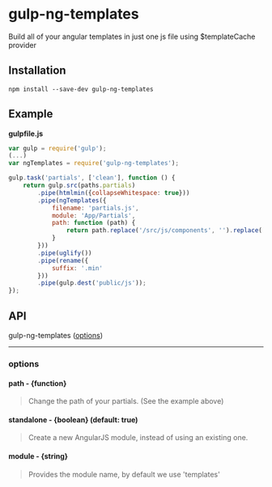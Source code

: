 gulp-ng-templates
=================

Build all of your angular templates in just one js file using $templateCache provider

## Installation
```
npm install --save-dev gulp-ng-templates
```

## Example

**gulpfile.js**

```js
var gulp = require('gulp');
(...)
var ngTemplates = require('gulp-ng-templates');

gulp.task('partials', ['clean'], function () {
	return gulp.src(paths.partials)
		.pipe(htmlmin({collapseWhitespace: true}))
		.pipe(ngTemplates({
			filename: 'partials.js',
			module: 'App/Partials',
			path: function (path) {
				return path.replace('/src/js/components', '').replace('/partials', '');
			}
		}))
		.pipe(uglify())
		.pipe(rename({
			suffix: '.min'
		}))
		.pipe(gulp.dest('public/js'));
});
```

## API

gulp-ng-templates ([options](#options))

----

### options

#### path - {function}

> Change the path of your partials. (See the example above)

#### standalone - {boolean} (default: true)

> Create a new AngularJS module, instead of using an existing one.

#### module - {string}

> Provides the module name, by default we use 'templates'
